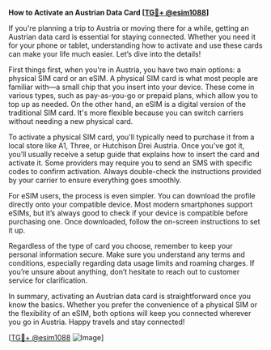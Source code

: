 **How to Activate an Austrian Data Card [[TG💪+ @esim1088](https://t.me/s/esim1088)]**

If you're planning a trip to Austria or moving there for a while, getting an Austrian data card is essential for staying connected. Whether you need it for your phone or tablet, understanding how to activate and use these cards can make your life much easier. Let’s dive into the details!

First things first, when you're in Austria, you have two main options: a physical SIM card or an eSIM. A physical SIM card is what most people are familiar with—a small chip that you insert into your device. These come in various types, such as pay-as-you-go or prepaid plans, which allow you to top up as needed. On the other hand, an eSIM is a digital version of the traditional SIM card. It's more flexible because you can switch carriers without needing a new physical card.

To activate a physical SIM card, you'll typically need to purchase it from a local store like A1, Three, or Hutchison Drei Austria. Once you've got it, you’ll usually receive a setup guide that explains how to insert the card and activate it. Some providers may require you to send an SMS with specific codes to confirm activation. Always double-check the instructions provided by your carrier to ensure everything goes smoothly.

For eSIM users, the process is even simpler. You can download the profile directly onto your compatible device. Most modern smartphones support eSIMs, but it’s always good to check if your device is compatible before purchasing one. Once downloaded, follow the on-screen instructions to set it up.

Regardless of the type of card you choose, remember to keep your personal information secure. Make sure you understand any terms and conditions, especially regarding data usage limits and roaming charges. If you’re unsure about anything, don’t hesitate to reach out to customer service for clarification.

In summary, activating an Austrian data card is straightforward once you know the basics. Whether you prefer the convenience of a physical SIM or the flexibility of an eSIM, both options will keep you connected wherever you go in Austria. Happy travels and stay connected! 

[[TG💪+ @esim1088](https://t.me/s/esim1088) ![Image](https://i.postimg.cc/Y0z9fWf4/image.png)]